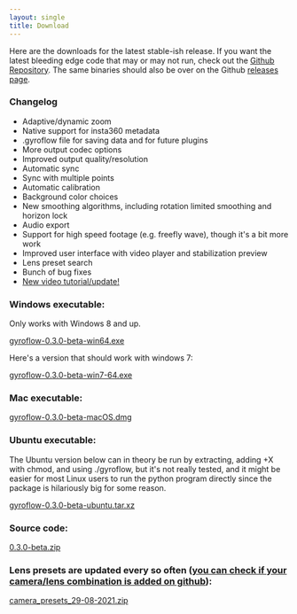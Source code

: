 ```yaml
---
layout: single
title: Download
---
```


Here are the downloads for the latest stable-ish release. If you want the latest bleeding edge code that may or may not run, check out the [Github Repository](https://github.com/ElvinC/gyroflow). The same binaries should also be over on the Github [releases page](https://github.com/ElvinC/gyroflow/releases).

### Changelog
* Adaptive/dynamic zoom
* Native support for insta360 metadata
* .gyroflow file for saving data and for future plugins
* More output codec options
* Improved output quality/resolution
* Automatic sync
* Sync with multiple points
* Automatic calibration
* Background color choices
* New smoothing algorithms, including rotation limited smoothing and horizon lock
* Audio export
* Support for high speed footage (e.g. freefly wave), though it's a bit more work
* Improved user interface with video player and stabilization preview
* Lens preset search
* Bunch of bug fixes
* [New video tutorial/update!](https://youtu.be/f4YD5pGmnxM)

### Windows executable:
Only works with Windows 8 and up.

<a href="https://github.com/ElvinC/gyroflow/releases/download/0.3.0-beta/gyroflow-0.3.0-beta-win64.exe" class="btn btn--info btn--large">gyroflow-0.3.0-beta-win64.exe</a>

Here's a version that should work with windows 7:

<a href="https://github.com/ElvinC/gyroflow/releases/download/0.3.0-beta/gyroflow-0.3.0-beta-win7-64.exe" class="btn btn--info btn--large">gyroflow-0.3.0-beta-win7-64.exe</a>

### Mac executable:
<a href="https://github.com/ElvinC/gyroflow/releases/download/0.3.0-beta/gyroflow-0.3.0-beta-macOS.dmg" class="btn btn--info btn--large">gyroflow-0.3.0-beta-macOS.dmg</a>
### Ubuntu executable:
The Ubuntu version below can in theory be run by extracting, adding +X with chmod, and using ./gyroflow, but it's not really tested, and it might be easier for most Linux users to run the python program directly since the package is hilariously big for some reason.

<a href="https://github.com/ElvinC/gyroflow/releases/download/0.3.0-beta/gyroflow-0.3.0-beta-ubuntu.tar.xz" class="btn btn--info btn--large">gyroflow-0.3.0-beta-ubuntu.tar.xz</a>
### Source code:
<a href="https://github.com/ElvinC/gyroflow/archive/refs/tags/0.3.0-beta.zip" class="btn btn--info btn--large">0.3.0-beta.zip</a>
### Lens presets are updated every so often ([you can check if your camera/lens combination is added on github](https://github.com/ElvinC/gyroflow/tree/master/camera_presets)):
<a href="https://github.com/ElvinC/gyroflow/releases/download/0.3.0-beta/camera_presets_29-08-2021.zip" class="btn btn--primary btn--large">camera_presets_29-08-2021.zip</a>
